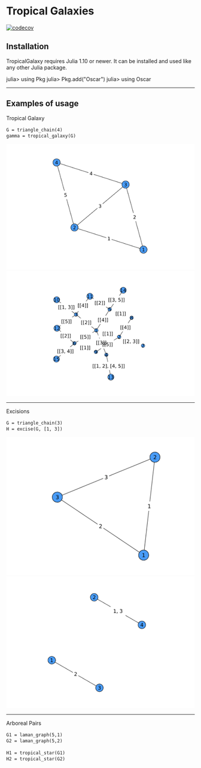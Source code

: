 # Tropical Galaxies
[![codecov](https://codecov.io/gh/<yourusername>/<yourrepo>/branch/main/graph/badge.svg)](https://codecov.io/gh/<yourusername>/<yourrepo>)

## Installation
TropicalGalaxy requires Julia 1.10 or newer. It can be installed and used like any other Julia package. 


julia> using Pkg
julia> Pkg.add("Oscar")
julia> using Oscar

---

## Examples of usage

Tropical Galaxy
```
G = triangle_chain(4)
gamma = tropical_galaxy(G)
```
![triangle_chain(4)](/data/triangle_chain(4).png)
![tropical_galaxy](/data/tropical_galaxy.png)

*** 

Excisions
```
G = triangle_chain(3) 
H = excise(G, [1, 3])
```
![triangle_chain(3)](/data/triangle_chain(3).png)
![triange_chain(3)_excised](/data/triangle_chain3_ex.png)

*** 

Arboreal Pairs
```
G1 = laman_graph(5,1)
G2 = laman_graph(5,2)

H1 = tropical_star(G1)
H2 = tropical_star(G2)

```
